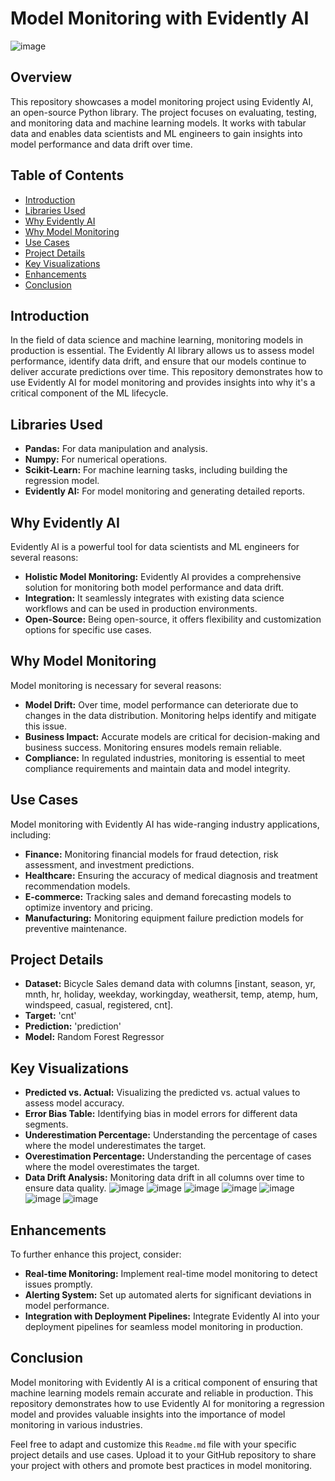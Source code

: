 # Model Monitoring with Evidently AI
![image](https://github.com/Aftabbs/Model-Monitoring-with-Evidently-AI/assets/112916888/6d71692e-f2ae-4fcb-a9ba-cdc4b416c802)


## Overview
This repository showcases a model monitoring project using Evidently AI, an open-source Python library. The project focuses on evaluating, testing, and monitoring data and machine learning models. It works with tabular data and enables data scientists and ML engineers to gain insights into model performance and data drift over time.

## Table of Contents
- [Introduction](#introduction)
- [Libraries Used](#libraries-used)
- [Why Evidently AI](#why-evidently-ai)
- [Why Model Monitoring](#why-model-monitoring)
- [Use Cases](#use-cases)
- [Project Details](#project-details)
- [Key Visualizations](#key-visualizations)
- [Enhancements](#enhancements)
- [Conclusion](#conclusion)

## Introduction
In the field of data science and machine learning, monitoring models in production is essential. The Evidently AI library allows us to assess model performance, identify data drift, and ensure that our models continue to deliver accurate predictions over time. This repository demonstrates how to use Evidently AI for model monitoring and provides insights into why it's a critical component of the ML lifecycle.

## Libraries Used
- **Pandas:** For data manipulation and analysis.
- **Numpy:** For numerical operations.
- **Scikit-Learn:** For machine learning tasks, including building the regression model.
- **Evidently AI:** For model monitoring and generating detailed reports.

## Why Evidently AI
Evidently AI is a powerful tool for data scientists and ML engineers for several reasons:
- **Holistic Model Monitoring:** Evidently AI provides a comprehensive solution for monitoring both model performance and data drift.
- **Integration:** It seamlessly integrates with existing data science workflows and can be used in production environments.
- **Open-Source:** Being open-source, it offers flexibility and customization options for specific use cases.

## Why Model Monitoring
Model monitoring is necessary for several reasons:
- **Model Drift:** Over time, model performance can deteriorate due to changes in the data distribution. Monitoring helps identify and mitigate this issue.
- **Business Impact:** Accurate models are critical for decision-making and business success. Monitoring ensures models remain reliable.
- **Compliance:** In regulated industries, monitoring is essential to meet compliance requirements and maintain data and model integrity.

## Use Cases
Model monitoring with Evidently AI has wide-ranging industry applications, including:
- **Finance:** Monitoring financial models for fraud detection, risk assessment, and investment predictions.
- **Healthcare:** Ensuring the accuracy of medical diagnosis and treatment recommendation models.
- **E-commerce:** Tracking sales and demand forecasting models to optimize inventory and pricing.
- **Manufacturing:** Monitoring equipment failure prediction models for preventive maintenance.

## Project Details
- **Dataset:** Bicycle Sales demand data with columns [instant, season, yr, mnth, hr, holiday, weekday, workingday, weathersit, temp, atemp, hum, windspeed, casual, registered, cnt].
- **Target:** 'cnt'
- **Prediction:** 'prediction'
- **Model:** Random Forest Regressor

## Key Visualizations
- **Predicted vs. Actual:** Visualizing the predicted vs. actual values to assess model accuracy.
- **Error Bias Table:** Identifying bias in model errors for different data segments.
- **Underestimation Percentage:** Understanding the percentage of cases where the model underestimates the target.
- **Overestimation Percentage:** Understanding the percentage of cases where the model overestimates the target.
- **Data Drift Analysis:** Monitoring data drift in all columns over time to ensure data quality.
![image](https://github.com/Aftabbs/Model-Monitoring-with-Evidently-AI/assets/112916888/ee4014d6-3e2f-4fd1-a353-18dd18534468)
![image](https://github.com/Aftabbs/Model-Monitoring-with-Evidently-AI/assets/112916888/c37bb044-39f0-40c8-93e8-72f3c06898f8)
![image](https://github.com/Aftabbs/Model-Monitoring-with-Evidently-AI/assets/112916888/dd8eaeb3-92fb-4ce7-9f4a-6a33eda6be86)
![image](https://github.com/Aftabbs/Model-Monitoring-with-Evidently-AI/assets/112916888/14573467-0485-4cd6-8b36-25c8be237637)
![image](https://github.com/Aftabbs/Model-Monitoring-with-Evidently-AI/assets/112916888/bf63b6a9-856d-4cc1-8faa-fa7327a5ac45)
![image](https://github.com/Aftabbs/Model-Monitoring-with-Evidently-AI/assets/112916888/44525868-eaf5-4895-8dbf-556cecc7ba05)
![image](https://github.com/Aftabbs/Model-Monitoring-with-Evidently-AI/assets/112916888/14fe253c-2621-458b-a8a2-3be19cb1b8a4)

## Enhancements
To further enhance this project, consider:
- **Real-time Monitoring:** Implement real-time model monitoring to detect issues promptly.
- **Alerting System:** Set up automated alerts for significant deviations in model performance.
- **Integration with Deployment Pipelines:** Integrate Evidently AI into your deployment pipelines for seamless model monitoring in production.

## Conclusion
Model monitoring with Evidently AI is a critical component of ensuring that machine learning models remain accurate and reliable in production. This repository demonstrates how to use Evidently AI for monitoring a regression model and provides valuable insights into the importance of model monitoring in various industries.

Feel free to adapt and customize this `Readme.md` file with your specific project details and use cases. Upload it to your GitHub repository to share your project with others and promote best practices in model monitoring.
